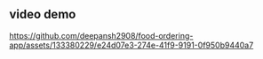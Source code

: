 ## video demo



https://github.com/deepansh2908/food-ordering-app/assets/133380229/e24d07e3-274e-41f9-9191-0f950b9440a7

